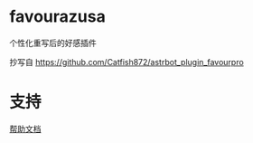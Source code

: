 # favourazusa

个性化重写后的好感插件

抄写自 https://github.com/Catfish872/astrbot_plugin_favourpro

# 支持

[帮助文档](https://astrbot.app)
